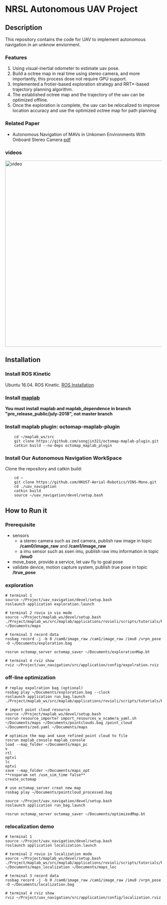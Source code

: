 NRSL Autonomous UAV Project
===============================

## Description
This repository contains the code for UAV to implement autonomous navigation in an unknow enviorment. 

### Features

1. Using visual-inertial odometer to estimate uav pose.
2. Build a octree map in real time using stereo camera, and more importantly, this process dose not require GPU support.
3. Implemented a frotier-based exploration strategy and RRT*-based trajectory planning algorithm.
4. The established octree map and the trajectory of the uav can be optimized offline.
5. Once the exploration is complete, the uav can be relocalized to improve location accuracy and use the optimized octree map for path planning 

### Related Paper
- Autonomous Navigation of MAVs in Unkonwn Environments With Onboard Stereo Camera [pdf]()

### videos
<a href="https://www.youtube.com/watch?v=CR_JxXpjgnQ"> <img src="https://img.youtube.com/vi/CR_JxXpjgnQ/maxresdefault.jpg" alt="video" width="600"/>
</a>

## Installation

### Install ROS Kinetic
Ubuntu  16.04.
ROS Kinetic. [ROS Installation](http://wiki.ros.org/ROS/Installation)
### Install [maplab](https://github.com/ethz-asl/maplab)

**You must install maplab and maplab_dependence in branch "pre_release_public/july-2018", not master branch**

### Install maplab plugin: octomap-maplab-plugin

```
    cd ~/maplab_ws/src
    git clone https://github.com/songjin321/octomap-maplab-plugin.git
    catkin build --no-deps octomap_maplab_plugin
``` 

### Install Our Autonomous Navigation WorkSpace
Clone the repository and catkin build:
```
    cd ~
    git clone https://github.com/HKUST-Aerial-Robotics/VINS-Mono.git
    cd ./uav_navigation
    catkin build
    source ~/uav_navigation/devel/setup.bash
``` 

## How to Run it

### Prerequisite
- sensors
    - a stereo camera such as zed camera, publish raw image in topic **/cam0/image_raw** and **/cam1/image_raw**
    - a imu sensor such as xsen imu, publish raw imu information in topic **/imu0**
- move_base, provide a service, let uav fly to goal pose
- validate device, motion capture system, publish true pose in topic **/true_pose** 

### exploration

```
# terminal 1 
source ~/Project/uav_navigation/devel/setup.bash
roslaunch application exploration.launch

# terminal 2 rovio in vio mode
source ~/Project/maplab_ws/devel/setup.bash
./Project/maplab_ws/src/maplab/applications/rovioli/scripts/tutorials/huang_live ~/Documents/maps

# terminal 3 record data
rosbag record -j -b 0 /cam0/image_raw /cam1/image_raw /imu0 /vrpn_pose -O ~/Documents/exploration.bag

rosrun octomap_server octomap_saver ~/Documents/explorationMap.bt

# terminal 4 rviz show
rviz ~/Project/uav_navigation/src/application/config/expolration.rviz

```

### off-line optimization

```
# replay expolration bag (optional)
rosbag play ~/Documents/exploration.bag --clock
roslaunch application run_bag.launch
./Project/maplab_ws/src/maplab/applications/rovioli/scripts/tutorials/huang_live

# import point cloud resource
source ~/Project/maplab_ws/devel/setup.bash
rosrun resource_importer import_resources_w_ncamera_yaml.sh ~/Documents/maps ~/Documents/pointclouds.bag /point_cloud ~/Documents/zed.yaml ~/Documents/maps

# optimize the map and save refined point cloud to file
rosrun maplab_console maplab_console
load --map_folder ~/Documents/maps_pc
v
rtl
optvi
lc
optvi
save --map_folder ~/Documents/maps_opt
**rosparam set /use_sim_time false**
create_octomap

# use octomap_server creat new map
rosbag play ~/Documents/pointcloud_processed.bag

source ~/Project/uav_navigation/devel/setup.bash
roslaunch application run_bag.launch

rosrun octomap_server octomap_saver ~/Documents/optimizedMap.bt
```

### relocalization demo

```
# terminal 1 
source ~/Project/uav_navigation/devel/setup.bash
roslaunch application localization.launch

# terminal 2 rovio in localization mode
source ~/Project/maplab_ws/devel/setup.bash
./Project/maplab_ws/src/maplab/applications/rovioli/scripts/tutorials/huang_localization ~/Documents/maps_localization ~/Documents/maps_loc

# terminal 3 record data
rosbag record -j -b 0 /cam0/image_raw /cam1/image_raw /imu0 /vrpn_pose -O ~/Documents/localization.bag

# terminal 4 rviz show
rviz ~/Project/uav_navigation/src/application/config/localization.rviz

```
